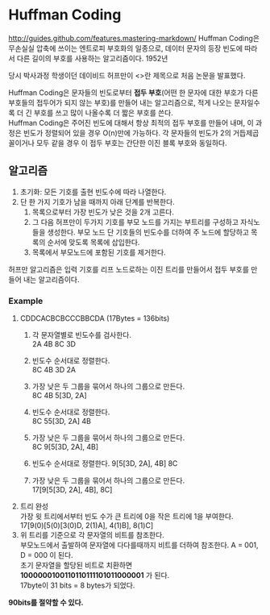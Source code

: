 # Huffman Coding  
http://guides.github.com/features.mastering-markdown/ 
Huffman Coding은 무손실실 압축에 쓰이는 엔트로피 부호화의 일종으로, 데이터 문자의 등장 빈도에 따라서 다른 길이의 부호를 사용하는 알고리즘이다. 1952년 

당시 박사과정 학생이던 데이비드 허프만이 <<A Method for the Construction of Minimum-Redundancy Codes>>란 제목으로 처음 논문을 발표했다.  

Huffman Coding은 문자들의 빈도로부터 **접두 부호**(어떤 한 문자에 대한 부호가 다른 부호들의 접두어가 되지 않는 부호)를 만들어 내는 알고리즘으로, 적게 나오는 문자일수록 더 긴 부호를 쓰고 많이 나올수록 더 짧은 부호를 쓴다.  
Huffman Coding은 주어진 빈도에 대해서 항상 최적의 접두 부호를 만들어 내며, 이 과정은 빈도가 정렬되어 있을 경우 O(n)만에 가능하다. 각 문자들의 빈도가 2의 거듭제곱 꼴이거나 모두 같을 경우 이 접두 부호는 간단한 이진 블록 부호와 동일하다.
  
## 알고리즘
1. 초기화: 모든 기호를 출현 빈도수에 따라 나열한다.
2. 단 한 가지 기호가 남을 때까지 아래 단계를 반복한다.
	1. 목록으로부터 가장 빈도가 낮은 것을 2개 고른다.
	2. 그 다음 허프만이 두가지 기호를 부모 노드를 가지는 부트리를 구성하고 자식노들을 생성한다.
	부모 노드 단 기호들의 빈도수를 더하여 주 노드에 할당하고 목록의 순서에 맞도록 목록에 삽입한다.
	3. 목록에서 부모노드에 포함된 기호를 제거한다.
  
허프만 알고리즘은 입력 기호를 리프 노드로하는 이진 트리를 만들어서 접두 부호를 만들어 내는 알고리즘이다.  
  
### Example
1. CDDCACBCBCCCBBCDA (17Bytes = 136bits)  
	1. 각 문자열별로 빈도수를 검사한다.  
	2A 4B 8C 3D  
	2. 빈도수 순서대로 정렬한다.  
	8C 4B 3D 2A  
	3. 가장 낮은 두 그룹을 묶어서 하나의 그룹으로 만든다.  
	8C 4B 5[3D, 2A]  
	  
	2. 빈도수 순서대로 정렬한다.  
	8C 55[3D, 2A] 4B  	
	3. 가장 낮은 두 그룹을 묶어서 하나의 그룹으로 만든다.  
	8C 9[5[3D, 2A], 4B]  
	  
	2. 빈도수 순서대로 정렬한다.
	9[5[3D, 2A], 4B] 8C  
	3. 가장 낮은 두 그룹을 묶어서 하나의 그룹으로 만든다.  
	17[9[5[3D, 2A], 4B], 8C]  
2. 트리 완성  
가장 윗 트리에서부터 빈도 수가 큰 트리에 0을 작은 트리에 1을 부여한다.  
17[9(0)[5(0)[3(0)D, 2(1)A], 4(1)B], 8(1)C]  
3. 위 트리를 기준으로 각 문자열의 비트를 참조한다.  
부모노드에서 출발하여 문자열에 다다를때까지 비트를 더하여 참조한다. A = 001, D = 000 이 된다.  
초기 문자열을 할당된 비트로 치환하면  
**1000000100110110111101011000001**  가 된다.  
17byte이 31 bits = 8 bytes가 되었다.
  
**90bits를 절약할 수 있다.**
	
